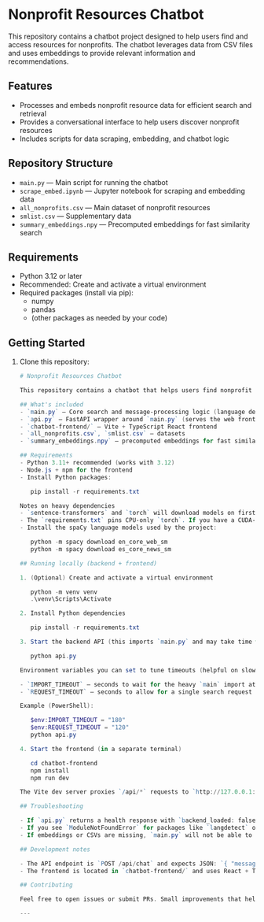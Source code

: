# Nonprofit Resources Chatbot

This repository contains a chatbot project designed to help users find and access resources for nonprofits. The chatbot leverages data from CSV files and uses embeddings to provide relevant information and recommendations.

## Features
- Processes and embeds nonprofit resource data for efficient search and retrieval
- Provides a conversational interface to help users discover nonprofit resources
- Includes scripts for data scraping, embedding, and chatbot logic

## Repository Structure
- `main.py` — Main script for running the chatbot
- `scrape_embed.ipynb` — Jupyter notebook for scraping and embedding data
- `all_nonprofits.csv` — Main dataset of nonprofit resources
- `smlist.csv` — Supplementary data
- `summary_embeddings.npy` — Precomputed embeddings for fast similarity search

## Requirements
- Python 3.12 or later
- Recommended: Create and activate a virtual environment
- Required packages (install via pip):
  - numpy
  - pandas
  - (other packages as needed by your code)

## Getting Started
1. Clone this repository:
   ```powershell
   # Nonprofit Resources Chatbot

   This repository contains a chatbot that helps users find nonprofit resources. It uses precomputed embeddings and a small semantic search pipeline to return relevant nonprofit records from the included CSVs.

   ## What's included
   - `main.py` — Core search and message-processing logic (language detection, translation, SBERT embeddings, similarity search)
   - `api.py` — FastAPI wrapper around `main.py` (serves the web frontend)
   - `chatbot-frontend/` — Vite + TypeScript React frontend
   - `all_nonprofits.csv`, `smlist.csv` — datasets
   - `summary_embeddings.npy` — precomputed embeddings for fast similarity search

   ## Requirements
   - Python 3.11+ recommended (works with 3.12)
   - Node.js + npm for the frontend
   - Install Python packages:

      pip install -r requirements.txt

   Notes on heavy dependencies
   - `sentence-transformers` and `torch` will download models on first use; allow extra time.
   - The `requirements.txt` pins CPU-only `torch`. If you have a CUDA-capable GPU, follow the instructions at https://pytorch.org/get-started/locally/ to install the matching `torch` wheel for your CUDA version.
   - Install the spaCy language models used by the project:

      python -m spacy download en_core_web_sm
      python -m spacy download es_core_news_sm

   ## Running locally (backend + frontend)

   1. (Optional) Create and activate a virtual environment

      python -m venv venv
      .\venv\Scripts\Activate

   2. Install Python dependencies

      pip install -r requirements.txt

   3. Start the backend API (this imports `main.py` and may take time while models load)

      python api.py

   Environment variables you can set to tune timeouts (helpful on slower machines):

   - `IMPORT_TIMEOUT` — seconds to wait for the heavy `main` import at startup (default 120)
   - `REQUEST_TIMEOUT` — seconds to allow for a single search request (default 60)

   Example (PowerShell):

      $env:IMPORT_TIMEOUT = "180"
      $env:REQUEST_TIMEOUT = "120"
      python api.py

   4. Start the frontend (in a separate terminal)

      cd chatbot-frontend
      npm install
      npm run dev

   The Vite dev server proxies `/api/*` requests to `http://127.0.0.1:8000` by default.

   ## Troubleshooting

   - If `api.py` returns a health response with `backend_loaded: false`, check the `import_error` field. Large models (SBERT, spaCy) may take a minute or two to download and initialize.
   - If you see `ModuleNotFoundError` for packages like `langdetect` or `spacy`, ensure you ran `pip install -r requirements.txt` inside the activated venv.
   - If embeddings or CSVs are missing, `main.py` will not be able to perform searches. Make sure `summary_embeddings.npy` and `all_nonprofits.csv` are present in the repository root.

   ## Development notes

   - The API endpoint is `POST /api/chat` and expects JSON: `{ "message": "...", "top_k": 5 }`. It returns a JSON object with `results` (array) and `language`.
   - The frontend is located in `chatbot-frontend/` and uses React + TypeScript with `react-icons` for small UI affordances.

   ## Contributing

   Feel free to open issues or submit PRs. Small improvements that help reliability (tests, CI, pinned deps) are welcome.

   ---

   ```
